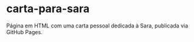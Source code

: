 # carta-para-sara
Página em HTML com uma carta pessoal dedicada à Sara, publicada via GitHub Pages.
